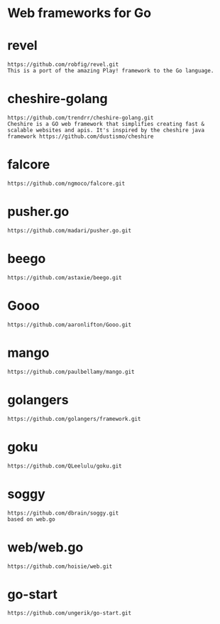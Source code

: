 
Web frameworks for Go
=====================
# revel #
    https://github.com/robfig/revel.git
    This is a port of the amazing Play! framework to the Go language.

# cheshire-golang #
    https://github.com/trendrr/cheshire-golang.git
    Cheshire is a GO web framework that simplifies creating fast & scalable websites and apis. It's inspired by the cheshire java framework https://github.com/dustismo/cheshire  

# falcore #
    https://github.com/ngmoco/falcore.git

# pusher.go #
    https://github.com/madari/pusher.go.git

# beego #
    https://github.com/astaxie/beego.git

# Gooo #
    https://github.com/aaronlifton/Gooo.git

# mango #
    https://github.com/paulbellamy/mango.git

# golangers #
    https://github.com/golangers/framework.git

# goku #
    https://github.com/QLeelulu/goku.git

# soggy #    
    https://github.com/dbrain/soggy.git
    based on web.go

# web/web.go #
    https://github.com/hoisie/web.git

# go-start #
    https://github.com/ungerik/go-start.git